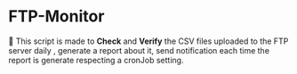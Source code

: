 # FTP-Monitor
:rocket: This script is made to **Check** and **Verify** the CSV files uploaded to the FTP server daily ,
generate a report about it,
send notification each time the report is generate respecting a cronJob setting.
